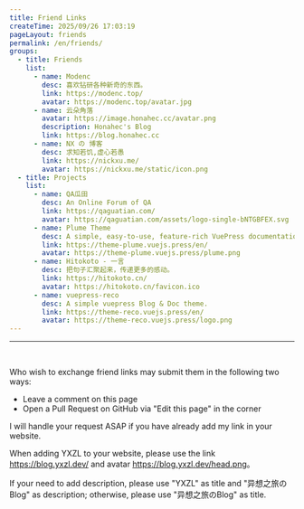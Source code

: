 ```yaml
---
title: Friend Links
createTime: 2025/09/26 17:03:19
pageLayout: friends
permalink: /en/friends/
groups:
  - title: Friends
    list:
      - name: Modenc
        desc: 喜欢钻研各种新奇的东西。
        link: https://modenc.top/
        avatar: https://modenc.top/avatar.jpg
      - name: 云朵角落
        avatar: https://image.honahec.cc/avatar.png
        description: Honahec's Blog
        link: https://blog.honahec.cc
      - name: NX の 博客
        desc: 求知若饥,虚心若愚
        link: https://nickxu.me/
        avatar: https://nickxu.me/static/icon.png
  - title: Projects
    list:
      - name: QA瓜田
        desc: An Online Forum of QA
        link: https://qaguatian.com/
        avatar: https://qaguatian.com/assets/logo-single-bNTGBFEX.svg
      - name: Plume Theme
        desc: A simple, easy-to-use, feature-rich VuePress documentation & blog theme
        link: https://theme-plume.vuejs.press/en/
        avatar: https://theme-plume.vuejs.press/plume.png
      - name: Hitokoto - 一言
        desc: 把句子汇聚起来，传递更多的感动。
        link: https://hitokoto.cn/
        avatar: https://hitokoto.cn/favicon.ico
      - name: vuepress-reco
        desc: A simple vuepress Blog & Doc theme.
        link: https://theme-reco.vuejs.press/en/
        avatar: https://theme-reco.vuejs.press/logo.png
---
```


---

<br />

Who wish to exchange friend links may submit them in the following two ways:

- Leave a comment on this page
- Open a Pull Request on GitHub via "Edit this page" in the corner

I will handle your request ASAP if you have already add my link in your website.

When adding YXZL to your website, please use the link <https://blog.yxzl.dev/> and avatar <https://blog.yxzl.dev/head.png>。

If your need to add description, please use "YXZL" as title and "异想之旅のBlog" as description; otherwise, please use "异想之旅のBlog" as title.
